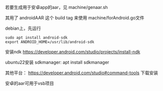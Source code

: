 
若要生成用于安卓app的aar，见 machine/genaar.sh

其用了 androidAAR 这个 build tag 来使用 machine/forAndroid.go文件

debian上，先运行 

```
sudo apt install android-sdk
export ANDROID_HOME=/usr/lib/android-sdk
```

安装ndk
https://developer.android.com/studio/projects/install-ndk

ubuntu22安装 sdkmanager: apt install sdkmanager

其他平台： https://developer.android.com/studio#command-tools 下载安装

安卓的aar可用于vsb项目